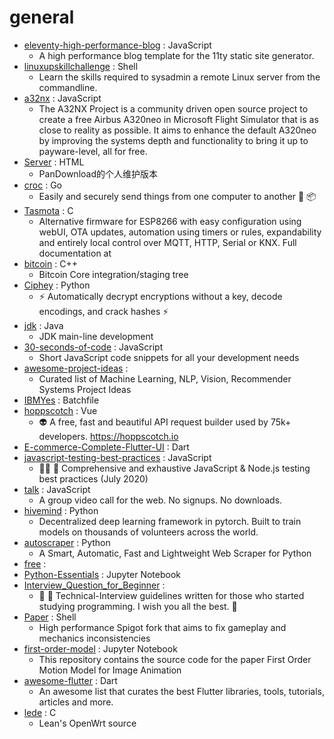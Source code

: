# general
- [eleventy-high-performance-blog](https://github.com/google/eleventy-high-performance-blog) : JavaScript
  - A high performance blog template for the 11ty static site generator.
- [linuxupskillchallenge](https://github.com/snori74/linuxupskillchallenge) : Shell
  - Learn the skills required to sysadmin a remote Linux server from the commandline.
- [a32nx](https://github.com/flybywiresim/a32nx) : JavaScript
  - The A32NX Project is a community driven open source project to create a free Airbus A320neo in Microsoft Flight Simulator that is as close to reality as possible. It aims to enhance the default A320neo by improving the systems depth and functionality to bring it up to payware-level, all for free.
- [Server](https://github.com/PanDownloadServer/Server) : HTML
  - PanDownload的个人维护版本
- [croc](https://github.com/schollz/croc) : Go
  - Easily and securely send things from one computer to another 🐊 📦
- [Tasmota](https://github.com/arendst/Tasmota) : C
  - Alternative firmware for ESP8266 with easy configuration using webUI, OTA updates, automation using timers or rules, expandability and entirely local control over MQTT, HTTP, Serial or KNX. Full documentation at
- [bitcoin](https://github.com/bitcoin/bitcoin) : C++
  - Bitcoin Core integration/staging tree
- [Ciphey](https://github.com/Ciphey/Ciphey) : Python
  - ⚡ Automatically decrypt encryptions without a key, decode encodings, and crack hashes ⚡
- [jdk](https://github.com/openjdk/jdk) : Java
  - JDK main-line development
- [30-seconds-of-code](https://github.com/30-seconds/30-seconds-of-code) : JavaScript
  - Short JavaScript code snippets for all your development needs
- [awesome-project-ideas](https://github.com/NirantK/awesome-project-ideas) : 
  - Curated list of Machine Learning, NLP, Vision, Recommender Systems Project Ideas
- [IBMYes](https://github.com/CCChieh/IBMYes) : Batchfile
- [hoppscotch](https://github.com/hoppscotch/hoppscotch) : Vue
  - 👽 A free, fast and beautiful API request builder used by 75k+ developers. https://hoppscotch.io
- [E-commerce-Complete-Flutter-UI](https://github.com/abuanwar072/E-commerce-Complete-Flutter-UI) : Dart
- [javascript-testing-best-practices](https://github.com/goldbergyoni/javascript-testing-best-practices) : JavaScript
  - 📗🌐 🚢 Comprehensive and exhaustive JavaScript & Node.js testing best practices (July 2020)
- [talk](https://github.com/vasanthv/talk) : JavaScript
  - A group video call for the web. No signups. No downloads.
- [hivemind](https://github.com/learning-at-home/hivemind) : Python
  - Decentralized deep learning framework in pytorch. Built to train models on thousands of volunteers across the world.
- [autoscraper](https://github.com/alirezamika/autoscraper) : Python
  - A Smart, Automatic, Fast and Lightweight Web Scraper for Python
- [free](https://github.com/du5/free) : 
- [Python-Essentials](https://github.com/LetsUpgrade/Python-Essentials) : Jupyter Notebook
- [Interview_Question_for_Beginner](https://github.com/JaeYeopHan/Interview_Question_for_Beginner) : 
  - 👦 👧 Technical-Interview guidelines written for those who started studying programming. I wish you all the best. 👾
- [Paper](https://github.com/PaperMC/Paper) : Shell
  - High performance Spigot fork that aims to fix gameplay and mechanics inconsistencies
- [first-order-model](https://github.com/AliaksandrSiarohin/first-order-model) : Jupyter Notebook
  - This repository contains the source code for the paper First Order Motion Model for Image Animation
- [awesome-flutter](https://github.com/Solido/awesome-flutter) : Dart
  - An awesome list that curates the best Flutter libraries, tools, tutorials, articles and more.
- [lede](https://github.com/coolsnowwolf/lede) : C
  - Lean's OpenWrt source
